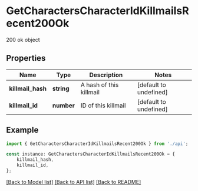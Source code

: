 # GetCharactersCharacterIdKillmailsRecent200Ok

200 ok object

## Properties

Name | Type | Description | Notes
------------ | ------------- | ------------- | -------------
**killmail_hash** | **string** | A hash of this killmail | [default to undefined]
**killmail_id** | **number** | ID of this killmail | [default to undefined]

## Example

```typescript
import { GetCharactersCharacterIdKillmailsRecent200Ok } from './api';

const instance: GetCharactersCharacterIdKillmailsRecent200Ok = {
    killmail_hash,
    killmail_id,
};
```

[[Back to Model list]](../README.md#documentation-for-models) [[Back to API list]](../README.md#documentation-for-api-endpoints) [[Back to README]](../README.md)
